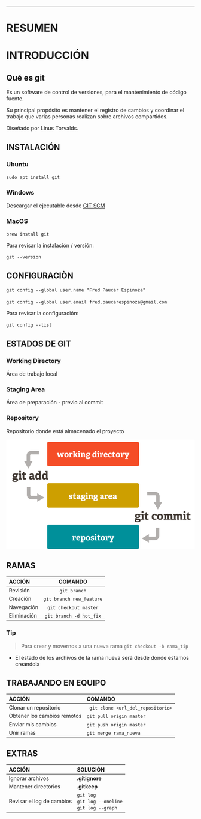 __________________________________
# RESUMEN
# INTRODUCCIÓN
## Qué es git
Es un software de control de versiones, para el mantenimiento de código fuente.

Su principal propósito es mantener el registro de cambios y coordinar el trabajo que varias personas realizan sobre archivos compartidos.

Diseñado por Linus Torvalds.

## INSTALACIÓN
### Ubuntu
```
sudo apt install git
```
### Windows
Descargar el ejecutable desde [GIT SCM](https://git-scm.com/download/win)
### MacOS
```
brew install git
```
Para revisar la instalación / versión:
```
git --version
```

## CONFIGURACIÒN
```
git config --global user.name "Fred Paucar Espinoza"

git config --global user.email fred.paucarespinoza@gmail.com
```
Para revisar la configuración:
```
git config --list
```

## ESTADOS DE GIT
### Working Directory
Área de trabajo local
### Staging Area
Área de preparación - previo al commit
### Repository
Repositorio donde está almacenado el proyecto

![alt text](./assets/git_stages.png "GIT STAGES")
<!-- >Ejemplo
> `git init`
> `touch file{1..10}.txt`
> `git add file1.txt`
> `git add .`
> `git rm --cached file1.txt`
> `git commit -m "Se añadieron los archivos iniciales"`
> `git status`

> `echo "Hola mundo" >> file2.txt`
> `git commit -am "Se hizo la modificación del segundo archivo"`
> TRUCO `-am` -->

## RAMAS
| ACCIÓN | COMANDO |
| :----- | :-----: |
| Revisión | ` git branch ` |
| Creación | ` git branch new_feature ` |
| Navegación | ` git checkout master ` |
| Eliminación | ` git branch -d hot_fix ` |
### Tip
> Para crear y movernos a una nueva rama `git checkout -b rama_tip`

* El estado de los archivos de la rama nueva será desde donde estamos creándola

## TRABAJANDO EN EQUIPO
| ACCIÓN | COMANDO |
| :----- | :----- |
| Clonar un repositorio | ` git clone <url_del_repositorio>` |
| Obtener los cambios remotos | ` git pull origin master ` |
| Enviar mis cambios | ` git push origin master ` |
| Unir ramas | ` git merge rama_nueva ` |

## EXTRAS
| ACCIÓN | SOLUCIÓN |
| :----- | :----- |
| Ignorar archivos | **.gitignore** |
| Mantener directorios | **.gitkeep** |
| Revisar el log de cambios | ` git log `<br>` git log --oneline `<br>` git log --graph ` |

